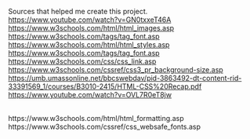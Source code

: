 Sources that helped me create this project.
<br />
https://www.youtube.com/watch?v=GN0txxeT46A
<br />
https://www.w3schools.com/html/html_images.asp
<br />
https://www.w3schools.com/tags/tag_font.asp
<br />
https://www.w3schools.com/html/html_styles.asp
<br />
https://www.w3schools.com/tags/tag_font.asp
<br />
https://www.w3schools.com/css/css_link.asp
<br />
https://www.w3schools.com/cssref/css3_pr_background-size.asp
<br />
https://umb.umassonline.net/bbcswebdav/pid-3863492-dt-content-rid-33391569_1/courses/B3010-2415/HTML-CSS%20Recap.pdf
<br />
https://www.youtube.com/watch?v=OVL7R0eT8jw

<br />
https://www.w3schools.com/html/html_formatting.asp
<br />
https://www.w3schools.com/cssref/css_websafe_fonts.asp
<br />
